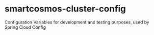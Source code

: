 # smartcosmos-cluster-config
Configuration Variables for development and testing purposes, used by Spring Cloud Config
